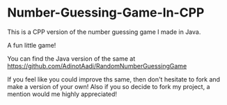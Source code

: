 # Number-Guessing-Game-In-CPP
This is a CPP version of the number guessing game I made in Java.

A fun little game!

You can find the Java version of the same at https://github.com/AdinotAadi/RandomNumberGuessingGame

If you feel like you could improve ths same, then don't hesitate to fork and make a version of your own!
Also if you so decide to fork my project, a mention would me highly appreciated!
